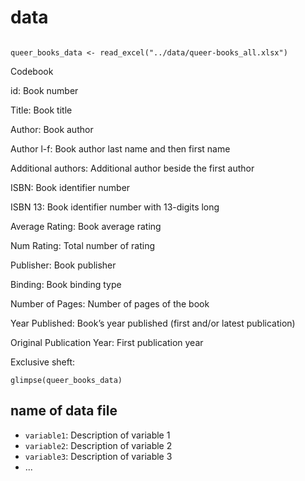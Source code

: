 # data


```{r load-data}

queer_books_data <- read_excel("../data/queer-books_all.xlsx")

```

Codebook

id: Book number

Title: Book title

Author: Book author

Author l-f: Book author last name and then first name

Additional authors: Additional author beside the first author

ISBN: Book identifier number

ISBN 13: Book identifier number with 13-digits long

Average Rating: Book average rating 

Num Rating: Total number of rating 

Publisher: Book publisher

Binding: Book binding type

Number of Pages: Number of pages of the book

Year Published: Book’s year published (first and/or latest publication)

Original Publication Year: First publication year

Exclusive sheft: 

```{r glimpse-data-frame}
glimpse(queer_books_data)
```

## name of data file

- `variable1`: Description of variable 1
- `variable2`: Description of variable 2
- `variable3`: Description of variable 3
- ...
